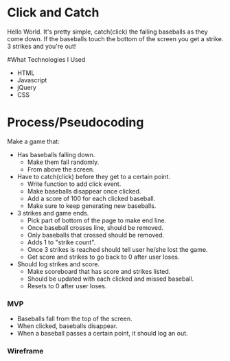# Click and Catch
Hello World.  It's pretty simple, catch(click) the falling baseballs as they come down.  If the baseballs touch the bottom of the screen you get a strike.  3 strikes and you're out!

#What Technologies I Used
* HTML
* Javascript
* jQuery
* CSS

# Process/Pseudocoding
Make a game that:
* Has baseballs falling down.
    * Make them fall randomly.
    * From above the screen.
* Have to catch(click) before they get to a certain point.
    * Write function to add click event.
    * Make baseballs disappear once clicked.
    * Add a score of 100 for each clicked baseball.
    * Make sure to keep generating new baseballs.
* 3 strikes and game ends.
    * Pick part of bottom of the page to make end line.
    * Once baseball crosses line, should be removed.
    * Only baseballs that crossed should be removed.
    * Adds 1 to "strike count".
    * Once 3 strikes is reached should tell user he/she lost the game.
    * Get score and strikes to go back to 0 after user loses.
* Should log strikes and score.
    * Make scoreboard that has score and strikes listed.
    * Should be updated with each clicked and missed baseball.
    * Resets to 0 after user loses.

### MVP
* Baseballs fall from the top of the screen.
* When clicked, baseballs disappear.
* When a baseball passes a certain point, it should log an out.

### Wireframe







